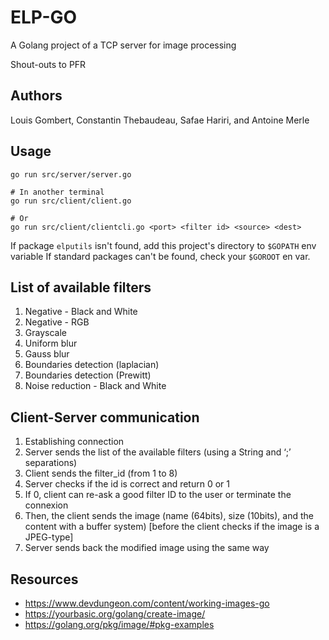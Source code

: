 # ELP-GO

A Golang project of a TCP server for image processing

Shout-outs to PFR

## Authors
Louis Gombert, Constantin Thebaudeau, Safae Hariri, and Antoine Merle

## Usage
```
go run src/server/server.go

# In another terminal
go run src/client/client.go

# Or
go run src/client/clientcli.go <port> <filter id> <source> <dest>
```
If package `elputils` isn't found, add this project's directory to `$GOPATH` env variable
If standard packages can't be found, check your `$GOROOT` en var.

## List of available filters
1) Negative - Black and White
2) Negative - RGB
3) Grayscale
4) Uniform blur
5) Gauss blur
6) Boundaries detection (laplacian)
7) Boundaries detection (Prewitt)
8) Noise reduction - Black and White


## Client-Server communication
1) Establishing connection
2) Server sends the list of the available filters (using a String and ‘;’ separations)
3) Client sends the filter_id (from 1 to 8)
4) Server checks if the id is correct and return 0 or 1
5) If 0, client can re-ask a good filter ID to the user or terminate the connexion
6) Then, the client sends the image (name (64bits), size (10bits), and the content with a buffer system) [before the client checks if the image is a JPEG-type]
7) Server sends back the modified image using the same way


## Resources

 * https://www.devdungeon.com/content/working-images-go
 * https://yourbasic.org/golang/create-image/
 * https://golang.org/pkg/image/#pkg-examples